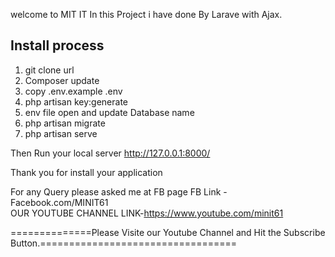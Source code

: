 welcome to MIT IT
In this Project i have done By Larave with Ajax.

## Install process

1. git clone url
2. Composer update
3. copy .env.example .env
4. php artisan key:generate
5. env file open and update Database name
6. php artisan migrate
7. php artisan serve

Then Run your local server http://127.0.0.1:8000/

Thank  you for install your application

For any Query please asked me at FB page
FB Link - Facebook.com/MINIT61 <br>
OUR YOUTUBE CHANNEL LINK-https://www.youtube.com/minit61


==============Please Visite our Youtube Channel and Hit the Subscribe Button.==================================
